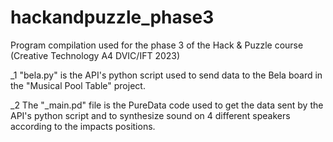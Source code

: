 # hackandpuzzle_phase3
Program compilation used for the phase 3 of the Hack & Puzzle course (Creative Technology A4 DVIC/IFT 2023)

_1 "bela.py" is the API's python script used to send data to the Bela board in the "Musical Pool Table" project.

_2 The "_main.pd" file is the PureData code used to get the data sent by the API's python script and to synthesize sound on 4 different speakers according to the impacts positions.
